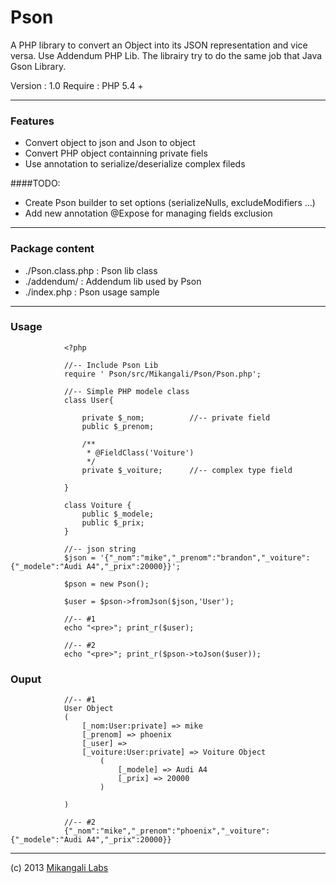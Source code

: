 Pson
====

A PHP library to convert an Object into its JSON representation and vice versa. Use Addendum PHP Lib.
The librairy try to do the same job that Java Gson Library.

Version : 1.0
Require : PHP 5.4 +
____

### Features

* Convert object to json and Json to object
* Convert PHP object containning private fiels
* Use annotation to serialize/deserialize complex fileds

####TODO:

* Create Pson builder to set options (serializeNulls, excludeModifiers ...)
* Add new annotation @Expose for managing fields exclusion

____

### Package content

* ./Pson.class.php 	: Pson lib class
* ./addendum/ 		: Addendum lib used by Pson
* ./index.php		: Pson usage sample

____

### Usage

				<?php

				//-- Include Pson Lib
				require ' Pson/src/Mikangali/Pson/Pson.php';

				//-- Simple PHP modele class
				class User{

					private $_nom;			//-- private field
					public $_prenom;

					/**
					 * @FieldClass('Voiture')
					 */
					private $_voiture;		//-- complex type field

				}

				class Voiture {
					public $_modele;
					public $_prix;
				}

				//-- json string
				$json = '{"_nom":"mike","_prenom":"brandon","_voiture":{"_modele":"Audi A4","_prix":20000}}';

				$pson = new Pson();

				$user = $pson->fromJson($json,'User');

				//-- #1
				echo "<pre>"; print_r($user);

				//-- #2
				echo "<pre>"; print_r($pson->toJson($user));

### Ouput

				//-- #1
				User Object
				(
				    [_nom:User:private] => mike
				    [_prenom] => phoenix
				    [_user] =>
				    [_voiture:User:private] => Voiture Object
				        (
				            [_modele] => Audi A4
				            [_prix] => 20000
				        )

				)

				//-- #2
				{"_nom":"mike","_prenom":"phoenix","_voiture":{"_modele":"Audi A4","_prix":20000}}


_____


(c) 2013 [Mikangali Labs](http://mikangali.com)
